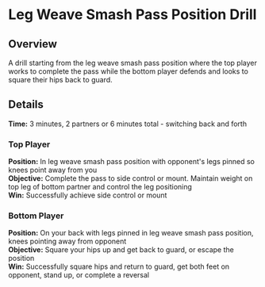 # Leg Weave Smash Pass Position Drill

## Overview
A drill starting from the leg weave smash pass position where the top player works to complete the pass while the bottom player defends and looks to square their hips back to guard.

## Details
**Time:** 3 minutes, 2 partners or 6 minutes total - switching back and forth

### Top Player
**Position:** In leg weave smash pass position with opponent's legs pinned so knees point away from you  
**Objective:** Complete the pass to side control or mount. Maintain weight on top leg of bottom partner and control the leg positioning  
**Win:** Successfully achieve side control or mount  

### Bottom Player
**Position:** On your back with legs pinned in leg weave smash pass position, knees pointing away from opponent  
**Objective:** Square your hips up and get back to guard, or escape the position  
**Win:** Successfully square hips and return to guard, get both feet on opponent, stand up, or complete a reversal  
